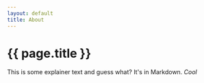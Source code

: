 ```yaml
---
layout: default
title: About
---
```


<div class="page-header">
    <h1>{{ page.title }}</h1>
</div>

This is some explainer text and guess what? It's in Markdown. *Cool*